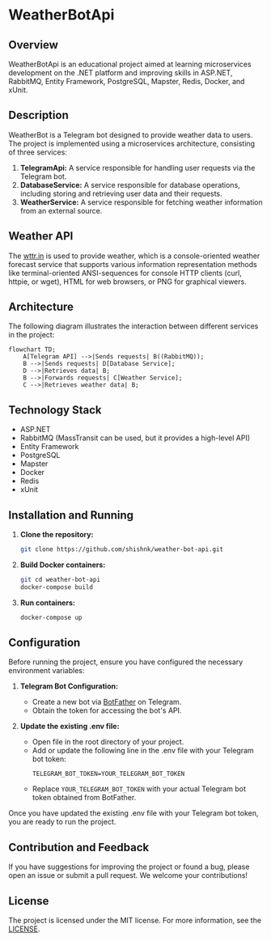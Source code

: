 # WeatherBotApi

## Overview

WeatherBotApi is an educational project aimed at learning microservices development on the .NET platform and improving skills in ASP.NET, RabbitMQ, Entity Framework, PostgreSQL, Mapster, Redis, Docker, and xUnit.

## Description

WeatherBot is a Telegram bot designed to provide weather data to users. The project is implemented using a microservices architecture, consisting of three services:

1. **TelegramApi:** A service responsible for handling user requests via the Telegram bot.
2. **DatabaseService:** A service responsible for database operations, including storing and retrieving user data and their requests.
3. **WeatherService:** A service responsible for fetching weather information from an external source.

## Weather API
The [wttr.in](https://github.com/chubin/wttr.in) is used to provide weather, which is  a console-oriented weather forecast service that supports various information representation methods like terminal-oriented ANSI-sequences for console HTTP clients (curl, httpie, or wget), HTML for web browsers, or PNG for graphical viewers.


## Architecture

The following diagram illustrates the interaction between different services in the project:

```mermaid
flowchart TD;
    A[Telegram API] -->|Sends requests| B((RabbitMQ));
    B -->|Sends requests| D[Database Service];
    D -->|Retrieves data| B;
    B -->|Forwards requests| C[Weather Service];
    C -->|Retrieves weather data| B;

```

## Technology Stack

- ASP.NET
- RabbitMQ (MassTransit can be used, but it provides a high-level API)
- Entity Framework
- PostgreSQL
- Mapster
- Docker
- Redis
- xUnit

## Installation and Running

1. **Clone the repository:**
   ```bash
   git clone https://github.com/shishnk/weather-bot-api.git
   ```
2. **Build Docker containers:**
    ```bash
    git cd weather-bot-api
    docker-compose build
    ```
3. **Run containers:**
    ```bash
    docker-compose up
    ```
    
## Configuration

Before running the project, ensure you have configured the necessary environment variables:

1. **Telegram Bot Configuration:**
    - Create a new bot via [BotFather](https://t.me/botfather) on Telegram.
    - Obtain the token for accessing the bot's API.

2. **Update the existing .env file:**
    - Open file in the root directory of your project.
    - Add or update the following line in the .env file with your Telegram bot token:
      ```
      TELEGRAM_BOT_TOKEN=YOUR_TELEGRAM_BOT_TOKEN
      ```
    - Replace `YOUR_TELEGRAM_BOT_TOKEN` with your actual Telegram bot token obtained from BotFather.

Once you have updated the existing .env file with your Telegram bot token, you are ready to run the project.


## Contribution and Feedback

If you have suggestions for improving the project or found a bug, please open an issue or submit a pull request. We welcome your contributions!


## License

The project is licensed under the MIT license. For more information, see the [LICENSE](https://github.com/shishnk/weather-bot-api/blob/master/LICENSE).

